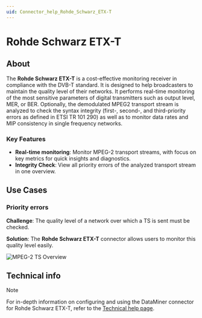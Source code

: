 ```yaml
---
uid: Connector_help_Rohde_Schwarz_ETX-T
---
```


# Rohde Schwarz ETX-T

## About

The **Rohde Schwarz ETX-T** is a cost-effective monitoring receiver in compliance with the DVB-T standard. It is designed to help broadcasters to maintain the quality level of their networks. It performs real-time monitoring of the most sensitive parameters of digital transmitters such as output level, MER, or BER. Optionally, the demodulated MPEG2 transport stream is analyzed to check the syntax integrity (first-, second-, and third-priority errors as defined in ETSI TR 101 290) as well as to monitor data rates and MIP consistency in single frequency networks.

### Key Features

- **Real-time monitoring**: Monitor MPEG-2 transport streams, with focus on key metrics for quick insights and diagnostics.
- **Integrity Check**: View all priority errors of the analyzed transport stream in one overview.

## Use Cases

### Priority errors

**Challenge**: The quality level of a network over which a TS is sent must be checked.

**Solution**: The **Rohde Schwarz ETX-T** connector allows users to monitor this quality level easily.

![MPEG-2 TS Overview](~/connector/images/Rohde_Schwarz_ETX-T_MPEG-2_TS_Overview.png)

## Technical info

> [!NOTE]
> For in-depth information on configuring and using the DataMiner connector for Rohde Schwarz ETX-T, refer to the [Technical help page](xref:Connector_help_Rohde_Schwarz_ETX-T_Technical).
